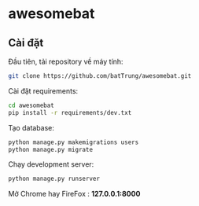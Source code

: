 # awesomebat


## Cài đặt

Đầu tiên, tải repository về máy tính:

```bash
git clone https://github.com/batTrung/awesomebat.git
```

Cài đặt requirements:

```bash
cd awesomebat
pip install -r requirements/dev.txt
```

Tạo database:

```bash
python manage.py makemigrations users
python manage.py migrate
```

Chạy development server:

```bash
python manage.py runserver
```

Mở Chrome hay FireFox : **127.0.0.1:8000**
